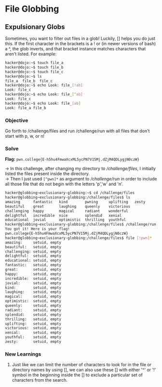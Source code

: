 # File Globbing

## Expulsionary Globs
Sometimes, you want to filter out files in a glob! Luckily, [] helps you do just this. If the first character in the brackets is a ! or (in newer versions of bash) a ^, the glob inverts, and that bracket instance matches characters that aren't listed. For example:

```bash
hacker@dojo:~$ touch file_a
hacker@dojo:~$ touch file_b
hacker@dojo:~$ touch file_c
hacker@dojo:~$ ls
file_a	file_b	file_c
hacker@dojo:~$ echo Look: file_[!ab]
Look: file_c
hacker@dojo:~$ echo Look: file_[^ab]
Look: file_c
hacker@dojo:~$ echo Look: file_[ab]
Look: file_a file_b
```

### Objective 
Go forth to /challenge/files and run /challenge/run with all files that don't start with p, w, or n!

### Solve
**Flag:** `pwn.college{E-h5hu4FmwaXcxML5ycPN7V15Mj.dZjM4QDLygjN0czW}`

-> In this challenge, after changing my directory to */challenge/files*, I initially listed the files present inside the directory.  
-> Then I just used `[^pwn]*` as argument to */challenge/run* in order to include all those file that do not begin with the letters 'p','w' and 'n'.

```bash
hacker@globbing~exclusionary-globbing:~$ cd /challenge/files
hacker@globbing~exclusionary-globbing:/challenge/files$ ls
amazing      fantastic   kind        pwning     uplifting   zesty
beautiful    great       laughing    queenly    victorious
challenging  happy       magical     radiant    wonderful
delightful   incredible  nice        splendid   xenial
educational  jovial      optimistic  thrilling  youthful
hacker@globbing~exclusionary-globbing:/challenge/files$ /challenge/run [^pwn]*
You got it! Here is your flag!
pwn.college{E-h5hu4FmwaXcxML5ycPN7V15Mj.dZjM4QDLygjN0czW}
hacker@globbing~exclusionary-globbing:/challenge/files$ file [!pwn]*
amazing:     setuid, empty
beautiful:   setuid, empty
challenging: setuid, empty
delightful:  setuid, empty
educational: setuid, empty
fantastic:   setuid, empty
great:       setuid, empty
happy:       setuid, empty
incredible:  setuid, empty
jovial:      setuid, empty
kind:        setuid, empty
laughing:    setuid, empty
magical:     setuid, empty
optimistic:  setuid, empty
queenly:     setuid, empty
radiant:     setuid, empty
splendid:    setuid, empty
thrilling:   setuid, empty
uplifting:   setuid, empty
victorious:  setuid, empty
xenial:      setuid, empty
youthful:    setuid, empty
zesty:       setuid, empty
```

### New Learnings
1. Just like we can limit the number of characters to look for in the file or directory names by using [], we can also use these [] with either '^' or '!' symbol in the beginning inside the [] to exclude a particular set of characters from the search.  